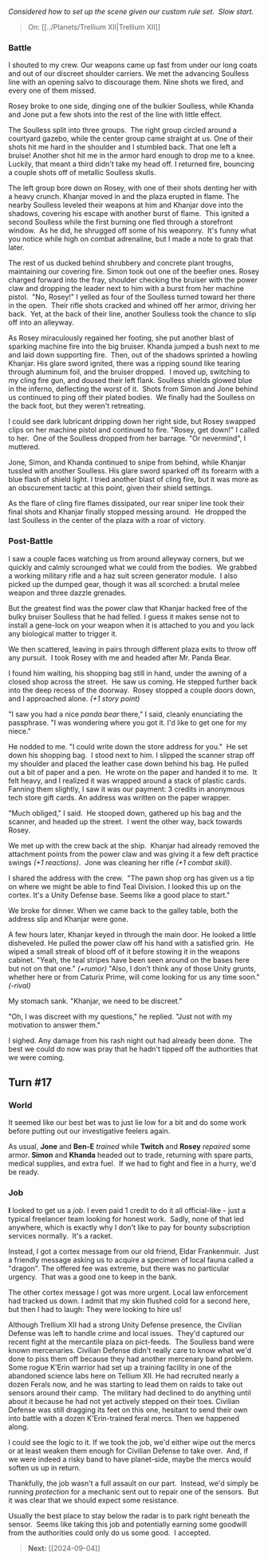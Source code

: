 _Considered how to set up the scene given our custom rule set.  Slow start._

> On: [[../Planets/Trellium XII|Trellium XII]]

### Battle  

I shouted to my crew. Our weapons came up fast from under our long coats and out of our discreet shoulder carriers. We met the advancing Soulless line with an opening salvo to discourage them. Nine shots we fired, and every one of them missed.
  
Rosey broke to one side, dinging one of the bulkier Soulless, while Khanda and Jone put a few shots into the rest of the line with little effect.

The Soulless split into three groups.  The right group circled around a courtyard gazebo, while the center group came straight at us. One of their shots hit me hard in the shoulder and I stumbled back. That one left a bruise! Another shot hit me in the armor hard enough to drop me to a knee. Luckily, that meant a third didn't take my head off. I returned fire, bouncing a couple shots off of metallic Soulless skulls.

The left group bore down on Rosey, with one of their shots denting her with a heavy crunch. Khanjar moved in and the plaza erupted in flame. The nearby Soulless leveled their weapons at him and Khanjar dove into the shadows, covering his escape with another burst of flame.  This ignited a second Soulless while the first burning one fled through a storefront window.  As he did, he shrugged off some of his weaponry.  It's funny what you notice while high on combat adrenaline, but I made a note to grab that later.

The rest of us ducked behind shrubbery and concrete plant troughs, maintaining our covering fire. Simon took out one of the beefier ones. Rosey charged forward into the fray, shoulder checking the bruiser with the power claw and dropping the leader next to him with a burst from her machine pistol.  "No, Rosey!" I yelled as four of the Soulless turned toward her there in the open.  Their rifle shots cracked and whined off her armor, driving her back.  Yet, at the back of their line, another Soulless took the chance to slip off into an alleyway.

As Rosey miraculously regained her footing, she put another blast of sparking machine fire into the big bruiser. Khanda jumped a bush next to me and laid down supporting fire.  Then, out of the shadows sprinted a howling Khanjar. His glare sword ignited, there was a ripping sound like tearing through aluminum foil, and the bruiser dropped.  I moved up, switching to my cling fire gun, and doused their left flank. Soulless shields glowed blue in the inferno, deflecting the worst of it.  Shots from Simon and Jone behind us continued to ping off their plated bodies.  We finally had the Soulless on the back foot, but they weren't retreating.

I could see dark lubricant dripping down her right side, but Rosey swapped clips on her machine pistol and continued to fire. "Rosey, get down!" I called to her.  One of the Soulless dropped from her barrage. "Or nevermind", I muttered.  

Jone, Simon, and Khanda continued to snipe from behind, while Khanjar tussled with another Soulless. His glare sword sparked off its forearm with a blue flash of shield light. I tried another blast of cling fire, but it was more as an obscurement tactic at this point, given their shield settings.

As the flare of cling fire flames dissipated, our rear sniper line took their final shots and Khanjar finally stopped messing around.  He dropped the last Soulless in the center of the plaza with a roar of victory.

### Post-Battle

I saw a couple faces watching us from around alleyway corners, but we quickly and calmly scrounged what we could from the bodies.  We grabbed a working military rifle and a haz suit screen generator module.  I also picked up the dumped gear, though it was all scorched: a brutal melee weapon and three dazzle grenades.

But the greatest find was the power claw that Khanjar hacked free of the bulky bruiser Soulless that he had felled. I guess it makes sense not to install a gene-lock on your weapon when it is attached to you and you lack any biological matter to trigger it. 

We then scattered, leaving in pairs through different plaza exits to throw off any pursuit.  I took Rosey with me and headed after Mr. Panda Bear. 

I found him waiting, his shopping bag still in hand, under the awning of a closed shop across the street.  He saw us coming. He stepped further back into the deep recess of the doorway.  Rosey stopped a couple doors down, and I approached alone. _(+1 story point)_

"I saw you had a nice _panda bear_ there," I said, cleanly enunciating the passphrase. "I was wondering where you got it. I'd like to get one for my niece." 

He nodded to me. "I could write down the store address for you."  He set down his shopping bag.  I stood next to him. I slipped the scanner strap off my shoulder and placed the leather case down behind his bag. He pulled out a bit of paper and a pen.  He wrote on the paper and handed it to me.  It felt heavy, and I realized it was wrapped around a stack of plastic cards. Fanning them slightly, I saw it was our payment: 3 credits in anonymous tech store gift cards. An address was written on the paper wrapper. 

"Much obliged," I said.  He stooped down, gathered up his bag and the scanner, and headed up the street.  I went the other way, back towards Rosey.

We met up with the crew back at the ship.  Khanjar had already removed the attachment points from the power claw and was giving it a few deft practice swings _(+1 reactions)_.  Jone was cleaning her rifle _(+1 combat skill)_.  

I shared the address with the crew.  "The pawn shop org has given us a tip on where we might be able to find Teal Division. I looked this up on the cortex. It's a Unity Defense base. Seems like a good place to start."

We broke for dinner. When we came back to the galley table, both the address slip and Khanjar were gone.

A few hours later, Khanjar keyed in through the main door. He looked a little disheveled. He pulled the power claw off his hand with a satisfied grin.  He wiped a small streak of blood off of it before stowing it in the weapons cabinet. "Yeah, the teal stripes have been seen around on the bases here but not on that one." _(+rumor)_ "Also, I don't think any of those Unity grunts, whether here or from Caturix Prime, will come looking for us any time soon." _(-rival)_

My stomach sank. "Khanjar, we need to be discreet."

"Oh, I was discreet with my questions," he replied. "Just not with my motivation to answer them."  

I sighed. Any damage from his rash night out had already been done.  The best we could do now was pray that he hadn't tipped off the authorities that we were coming.

## Turn #17

### World

It seemed like our best bet was to just lie low for a bit and do some work before putting out our investigative feelers again.

As usual, **Jone** and **Ben-E** _trained_ while **Twitch** and **Rosey** _repaired_ some armor. **Simon** and **Khanda** headed out to trade, returning with spare parts, medical supplies, and extra fuel.  If we had to fight and flee in a hurry, we'd be ready.

### Job

**I** looked to get us a _job_. I even paid 1 credit to do it all official-like - just a typical freelancer team looking for honest work.  Sadly, none of that led anywhere, which is exactly why I don't like to pay for bounty subscription services normally.  It's a racket.
  
Instead, I got a cortex message from our old friend, Eldar Frankenmuir.  Just a friendly message asking us to acquire a specimen of local fauna called a "dragon". The offered fee was extreme, but there was no particular urgency.  That was a good one to keep in the bank.

The other cortex message I got was more urgent. Local law enforcement had tracked us down. I admit that my skin flushed cold for a second here, but then I had to laugh: They were looking to hire us!

Although Trellium XII had a strong Unity Defense presence, the Civilian Defense was left to handle crime and local issues.  They'd captured our recent fight at the mercantile plaza on pict-feeds.  The Soulless band were known mercenaries. Civilian Defense didn't really care to know what we'd done to piss them off because they had another mercenary band problem. Some rogue K'Erin warrior had set up a training facility in one of the abandoned science labs here on Tellium XII. He had recruited nearly a dozen Ferals now, and he was starting to lead them on raids to take out sensors around their camp.  The military had declined to do anything until about it because he had not yet actively stepped on their toes. Civilian Defense was still dragging its feet on this one, hesitant to send their own into battle with a dozen K'Erin-trained feral mercs. Then we happened along.  

I could see the logic to it. If we took the job, we'd either wipe out the mercs or at least weaken them enough for Civilian Defense to take over.  And, if we were indeed a risky band to have planet-side, maybe the mercs would soften us up in return.

Thankfully, the job wasn't a full assault on our part.  Instead, we'd simply be running *protection* for a mechanic sent out to repair one of the sensors.  But it was clear that we should expect some resistance.

Usually the best place to stay below the radar is to park right beneath the sensor.  Seems like taking this job and potentially earning some goodwill from the authorities could only do us some good.  I accepted.

> **Next:** [[2024-09-04]]
